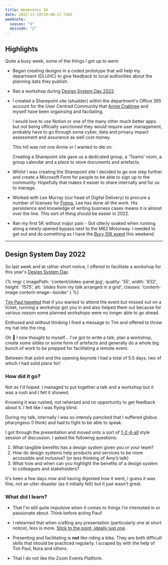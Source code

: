```yaml
---
title: Weeknotes 10
date: 2022-11-18T20:48:17.748Z
weeknote:
  season: "3"
  episode: "2"
---
```


## Highlights

Quite a busy week, some of the things I got up to were:

- Began creating designs in a coded prototype that will help my department (DLUHC) to give feedback to local authorities about the planning data they publish.

- Ran a workshop during [Design System Day 2022](#design-system-day-2022).

- I created a Sharepoint site (shudder) within the department's Office 365 account for the User Centred Community that [Annie Crabtree](https://twitter.com/thisisacrab) and myself have been orgainsing and faciliating.

  I would love to use Notion or one of the many other much better apps but not being officially sanctioned they would require user management, probably have to go through some cyber, data and privacy impact assessment and assurance as well cost money.

  This hill was not one Annie or I wanted to die on.

  Creating a Sharepoint site gave us a dedicated group, a 'Teams' room, a group calendar and a place to store documents and artefacts.

- Whilst I was creating the Sharepoint site I decided to go one step further and create a Microsoft Form for people to be able to sign up to the community. Hopefully that makes it easier to share internally and for us to manage.

- Worked with Lee Murray (our head of Digital Delivery) to procure a number of licenses for [Figma](https://figma.com), Lee has done all the work. His persistence and knowledge of writing business cases means it is almost over the line. This sort of thing should be easier in 2022.

- Ran my first 5K without major pain - Got utterly soaked when running along a newly opened bypass next to the M62 Motorway. I needed to get out and do something as I have the [Bury 10K event](https://www.runforall.com/events/10k/bury-10k/) this weekend.

---

## Design System Day 2022

So last week and at rather short notice, I offered to facilitate a workshop for this year's [Design System Day](https://designnotes.blog.gov.uk/2022/08/16/join-us-for-design-system-day-2022/).

{% imgr { imagePath: 'content/slides-panel.jpg', quality: '55',  width: '932', height: '1575', alt: 'slides from my talk arranged in a grid', classes: 'content-image content-image--border' } %}

[Tim Paul tweeted](https://twitter.com/timpaul/status/1589937360912887808?s=20&t=9AKrSSPWuFUbqgFLo9todw) that if you wanted to attend the event but missed out on a ticket, running a workshop got you in and also helped them out because for various reason some planned workshops were no longer able to go ahead.

Enthused and without thinking I fired a message to Tim and offered to throw my hat into the ring.

Oh 💩 I now thought to myself... I've got to write a talk, plan a workshop, create some slides or some form of artefacts and generally do a whole big bunch of work to be prepped for facilitating a remote event.

Between that point and the opening keynote I had a total of 5.5 days, two of which I had solid plans for!

### How did it go?

Not as I'd hoped. I managed to put together a talk and a workshop but it was a rush and I felt it showed.

Knowing it was rushed, not rehersed and no opportunity to get feedback about it. I felt like I was flying blind.

During my talk, internally I was so intensly panicked that I suffered globus pharyngeus (I think) and had to fight to be able to speak.

I got through the presentation and moved onto a sort of [1-2-4-all](https://www.liberatingstructures.com/1-1-2-4-all/) style session of discussion. I asked the following questions:

1. What tangible benefits has a design system given you or your team?
2. How do design systems help products and services to be more accessible and inclusive? (or less thinking of Amy’s talk)
3. What how and when can you highlight the benefits of a design system to colleagues and stakeholders?


It's been a few days now and having digested how it went, I guess it was fine, not an utter disaster (as it initially felt) but it just wasn't great.

### What did I learn?

- That I'm still quite impulsive when it comes to things I'm interested in or passionate about. Think before acting Paul!

- I relearned that when crafting any presentation (particularly one at short notice), less is more. [Stick to the point, ideally just one](https://www.thetimes.co.uk/article/speeches-should-stick-to-the-point-ideally-just-one-zs38fmq78).

- Presenting and facilitating is **not** like riding a bike. They are both difficult skills that should be practiced regularly. I scraped by with the help of Tim Paul, Nora and others.

- That I do not like the Zoom Events Platform.
